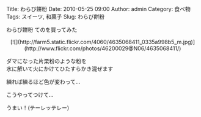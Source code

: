 Title: わらび餅粉
Date: 2010-05-25 09:00
Author: admin
Category: 食べ物
Tags: スイーツ, 和菓子
Slug: わらび餅粉

わらび餅粉 てのを買ってみた

<p>
<center>
[![](http://farm5.static.flickr.com/4060/4635068411_0335a998b5_m.jpg)](http://www.flickr.com/photos/46200029@N06/4635068411/)

</center>
  
ダマになった片栗粉のような粉を  
水に解いて火にかけてひたすらかき混ぜます

</p>
練れば練るほど色が変わって…

こうやってつけて…

うまい！(テーレッテレー)
